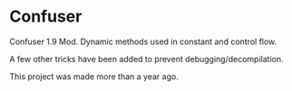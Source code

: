 # Confuser
Confuser 1.9 Mod. Dynamic methods used in constant and control flow.

A few other tricks have been added to prevent debugging/decompilation.

This project was made more than a year ago.

